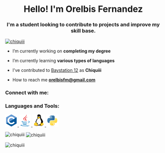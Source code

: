 <h1 align="center">Hello! I'm Orelbis Fernandez</h1>
<h3 align="center">I'm a student looking to contribute to projects and improve my skill base.</h3>

<p align="left"> <a href="https://github.com/ryo-ma/github-profile-trophy"><img src="https://github-profile-trophy.vercel.app/?username=chiquiii" alt="chiquiii" /></a> </p>

- I’m currently working on **completing my degree**

- I’m currently learning **various types of languages**

- I've contributed to [Baystation 12](https://github.com/Baystation12/Baystation12) as **Chiquiii**

- How to reach me **orelbisfm@gmail.com**

<h3 align="left">Connect with me:</h3>
<p align="left">
</p>

<h3 align="left">Languages and Tools:</h3>
<p align="left"> <a href="https://www.cprogramming.com/" target="_blank" rel="noreferrer"> <img src="https://raw.githubusercontent.com/devicons/devicon/master/icons/c/c-original.svg" alt="c" width="40" height="40"/> </a> <a href="https://www.java.com" target="_blank" rel="noreferrer"> <img src="https://raw.githubusercontent.com/devicons/devicon/master/icons/java/java-original.svg" alt="java" width="40" height="40"/> </a> <a href="https://www.linux.org/" target="_blank" rel="noreferrer"> <img src="https://raw.githubusercontent.com/devicons/devicon/master/icons/linux/linux-original.svg" alt="linux" width="40" height="40"/> </a> <a href="https://www.python.org" target="_blank" rel="noreferrer"> <img src="https://raw.githubusercontent.com/devicons/devicon/master/icons/python/python-original.svg" alt="python" width="40" height="40"/> </a> </p>

<p><img align="left" src="https://github-readme-stats.vercel.app/api/top-langs?username=chiquiii&show_icons=true&locale=en&layout=compact" alt="chiquiii" /></p>

<p>&nbsp;<img align="center" src="https://github-readme-stats.vercel.app/api?username=chiquiii&show_icons=true&locale=en" alt="chiquiii" /></p>

<p><img align="center" src="https://github-readme-streak-stats.herokuapp.com/?user=chiquiii&" alt="chiquiii" /></p>
